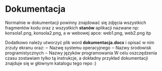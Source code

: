 # Dokumentacja

Normalnie w dokumentacji powinny znajdować się zdjęcia wszystkich fragmentów kodu oraz z wszystkich **stanów** aplikacji
nazwane np: konsola1.png, konsola2.png, a w webowej apce: web1.png, web2.png itp

Dodatkowo należy utworzyć plik word **dokumentacja.docx** i opisać w nim zrzuty ekranu oraz:
‒ Nazwę systemu operacyjnego
‒ Nazwy środowisk programistycznych
‒ Nazwy języków programowania
W celu oszczędzenia czasu zostawiam tylko tą instrukcje, a dokładny przykład dokumentacji znajduje się w głównym katalogu tego repo :)
